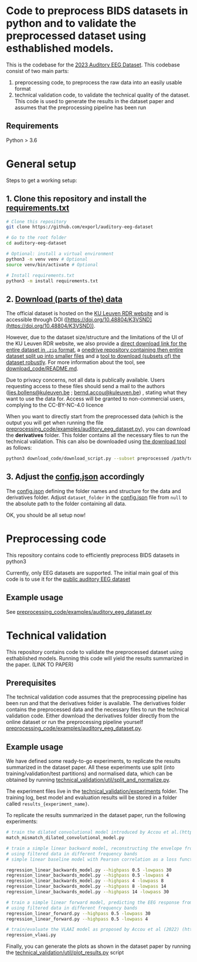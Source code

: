 Code to preprocess BIDS datasets in python and to validate the preprocessed dataset using esthablished models.
==========================================
This is the codebase for the [2023  Auditory EEG Dataset](https://doi.org/10.48804/K3VSND).
This codebase consist of two main parts: 
1) preprocessing code, to preprocess the raw data into an easily usable format 
2) technical validation code, to validate the technical quality of the dataset. 
This code is used to generate the results in the dataset paper and assumes that the preprocessing pipeline has been run


Requirements
------------

Python > 3.6

# General setup

Steps to get a working setup:

## 1. Clone this repository and install the [requirements.txt](requirements.txt)
```bash
# Clone this repository
git clone https://github.com/exporl/auditory-eeg-dataset

# Go to the root folder
cd auditory-eeg-dataset

# Optional: install a virtual environment
python3 -m venv venv # Optional
source venv/bin/activate # Optional

# Install requirements.txt
python3 -m install requirements.txt
```

## 2. [Download (parts of the) data](download_code/README.md) 

The official dataset is hosted on the [KU Leuven RDR website](https://doi.org/10.48804/K3VSND) and is accessible through DOI ([https://doi.org/10.48804/K3VSND](https://doi.org/10.48804/K3VSND)).

However, due to the dataset size/structure and the limitations of the UI of the KU Leuven RDR website, we also provide a [direct download link for the entire dataset in `.zip` format](https://rdr.kuleuven.be/api/access/dataset/:persistentId/?persistentId=doi:10.48804/K3VSND), a [onedrive repository containing then entire dataset split up into smaller files](https://kuleuven-my.sharepoint.com/:f:/g/personal/lies_bollens_kuleuven_be/EulH76nkcwxIuK--XJhLxKQBaX8_GgAX-rTKK7mskzmAZA?e=N6M5Ll) and a [tool to download (subsets of) the dataset robustly](download_code/README.md).
For more information about the tool, see [download_code/README.md](download_code/README.md). 

Due to privacy concerns, not all data is publically available. Users requesting access to these files should send a mail to the authors (lies.bollens@kuleuven.be ; bernd.accou@kuleuven.be) , stating what they want to use the data for. Access will be granted to non-commercial users, complying to the CC-BY-NC-4.0 licence

When you want to directly start from the preprocessed data (which is the output you will get when running the file 
[preprocessing_code/examples/auditory_eeg_dataset.py](preprocessing_code/examples/auditory_eeg_dataset.py)), 
you can download the **derivatives** folder. This folder contains all the necessary files to run the technical validation. This can also be downloaded using [the download tool](download_code/README.md) as follows:

```bash
python3 download_code/download_script.py --subset preprocessed /path/to/local/folder
```


## 3. Adjust the [config.json](config.json) accordingly

The [config.json](config.json) defining the folder names and structure for the data and derivatives folder.
Adjust `dataset_folder` in the [config.json](config.json) file from `null` to the absolute path to the folder containing all data.
  

OK, you should be all setup now!

Preprocessing code 
==================  

This repository contains code to efficiently preprocess BIDS datasets in python3

Currently, only EEG datasets are supported. The initial main goal of this code is to use
it for the [public auditory EEG dataset](https://doi.org/10.48804/K3VSND)



Example usage
-------------

See [preprocessing_code/examples/auditory_eeg_dataset.py](preprocessing_code/examples/auditory_eeg_dataset.py)

Technical validation
====================
This repository contains code to validate the preprocessed dataset using esthablished models.
Running this code will yield the results summarized in the paper. (LINK TO PAPER)

Prerequisites 
-------------
The technical validation code assumes that the preprocessing pipeline has been run and that the derivatives folder is available.
The derivatives folder contains the preprocessed data and the necessary files to run the technical validation code.
Either download the derivatives folder directly from the online dataset or run the preprocessing pipeline yourself [preprocessing_code/examples/auditory_eeg_dataset.py](preprocessing_code/examples/auditory_eeg_dataset.py).

Example usage
-------------

We have defined some ready-to-go experiments, to replicate the results summarized in the dataset paper. 
All these experiments use split (into training/validation/test partitions) and normalised data, which can be obtained by 
running [technical_validation/util/split_and_normalize.py](technical_validation/util/split_and_normalize.py).

The experiment files live in the  [technical_validation/experiments](technical_validation/experiments) folder. The training log,
best model and evaluation results will be stored in a folder called
`results_{experiment_name}`.

To replicate the results summarized in the dataset paper, run the following experiments:
```bash
# train the dilated convolutional model introduced by Accou et al.(https://doi.org/10.1088/1741-2552/ac33e9) 
match_mismatch_dilated_convolutional_model.py

# train a simple linear backward model, reconstructing the envelope from EEG
# using filtered data in different frequency bands
# simple linear baseline model with Pearson correlation as a loss function, similar to the baseline model used in Accou et al (2022) (https://www.biorxiv.org/content/10.1101/2022.09.28.509945).

regression_linear_backwards_model.py --highpass 0.5 -lowpass 30
regression_linear_backwards_model.py --highpass 0.5 -lowpass 4
regression_linear_backwards_model.py --highpass 4 -lowpass 8
regression_linear_backwards_model.py --highpass 8 -lowpass 14
regression_linear_backwards_model.py --highpass 14 -lowpass 30

# train a simple linear forward model, predicting the EEG response from the envelope, 
# using filtered data in different frequency bands
regression_linear_forward.py --highpass 0.5 -lowpass 30
regression_linear_forward.py --highpass 0.5 -lowpass 4

# train/evaluate the VLAAI model as proposed by Accou et al (2022) (https://www.biorxiv.org/content/10.1101/2022.09.28.509945). You can find a pre-trained model at VLAAI's github page (https://github.com/exporl/vlaai).
regression_vlaai.py 
```

Finally, you can generate the plots as shown in the dataset paper by running the [technical_validation/util/plot_results.py](technical_validation/util/plot_results.py) script 

